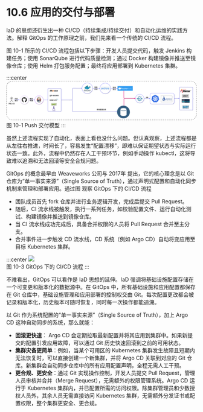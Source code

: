 # 10.6 应用的交付与部署

IaD 的思想还衍生出一种 CI/CD（持续集成/持续交付）和自动化运维的实践方法。解释 GitOps 的工作原理之前，我们先来看一个传统的 CI/CD 流程。

图 10-1 所示的 CI/CD 流程包括以下步骤：开发人员提交代码，触发 Jenkins 构建任务；使用 SonarQube 进行代码质量检测；通过 Docker 构建镜像并推送至镜像仓库；使用 Helm 打包服务配置；最终将应用部署到 Kubernetes 集群。

:::center
  ![](../assets/cicd-push.png)<br/>
  图 10-1 Push 交付模型
:::

虽然上述流程实现了自动化，表面上看也没什么问题。但认真观察，上述流程都是从左往右推进，时间长了，容易发生“配置漂移”，即难以保证期望状态与实际运行状态一致。此外，流程中仍然存在人工干预环节，例如手动操作 kubectl，这将导致难以追溯和无法回滚等安全合规问题。


GitOps 的概念最早由 Weaveworks 公司与 2017年 提出，它的核心理念是以 Git 仓库为“单一事实来源”（Single Source of Truth），通过声明式配置和自动化同步机制来管理和部署应用。通过图 观察 GitOps 下的 CI/CD 流程

- 团队成员首先 fork 仓库并进行业务逻辑开发，完成后提交 Pull Request。
- 随后，CI 流水线被触发，执行一系列任务，如校验配置文件、运行自动化测试、构建镜像并推送到镜像仓库。
- 当 CI 流水线成功完成后，具备合并权限的人员将 Pull Request 合并至主分支。
- 合并事件进一步触发 CD 流水线，CD 系统（例如 Argo CD）自动将变应用至目标 Kubernetes 集群。

:::center
  ![](../assets/gitops-workflow.webp)<br/>
  图 10-3 GitOps 下的 CI/CD 流程
:::

不难看出，GitOps 可以看作是 IaD 思想的延伸。IaD 强调将基础设施配置存储在一个可变更和版本化的数据源中。在 GitOps 中，所有基础设施和应用配置都保存在 Git 仓库中，基础设施管理和应用部署的控制权交由 Git。每次配置更改都会被记录和版本化，历史版本可随时恢复，同时每一次操作都能追溯。

以 Git 作为系统配置的“单一事实来源”（Single Source of Truth），加上 Argo CD 这种自动同步的系统，那么就能：

- **回滚更快速**：
Argo CD 会定期拉取最新配置并将其应用到集群中。如果新提交的配置引发应用故障，可以通过 Git 历史快速回滚到之前的可用状态。
- **集群灾备更简单**：例如，当某个可用区的 Kubernetes 集群发生故障且短期内无法恢复时，可以直接创建一个新集群，并将 Argo CD 关联到对应的 Git 仓库。新集群会自动同步仓库中的所有应用配置声明，全程无需人工干预。
- **更合规、更安全**：通过 Git 实现操作控制，开发人员提交 Pull Request，管理人员审核并合并（Merge Request），无需额外的权限管理系统。Argo CD 运行于 Kubernetes 集群内，并已配置所需的访问权限。除集群管理员和少数授权人员外，其余人员无需直接访问 Kubernetes 集群，无需额外分发证书或配置权限，整个集群更安全、更合规。